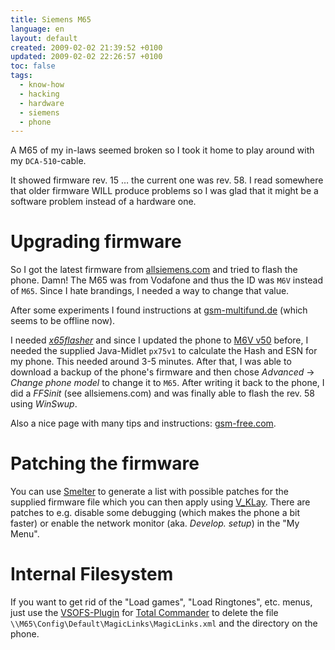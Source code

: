 ```yaml
---
title: Siemens M65
language: en
layout: default
created: 2009-02-02 21:39:52 +0100
updated: 2009-02-02 22:26:57 +0100
toc: false
tags:
  - know-how
  - hacking
  - hardware
  - siemens
  - phone
---
```

A M65 of my in-laws seemed broken so I took it home to play around with my `DCA-510`-cable.

It showed firmware rev. 15 … the current one was rev. 58. I read somewhere that older firmware WILL produce problems so
I was glad that it might be a software problem instead of a hardware one.


Upgrading firmware
==================

So I got the latest firmware from [allsiemens.com](http://www.allsiemens.com/flash/M65.htm) and tried to flash the
phone. Damn! The M65 was from Vodafone and thus the ID was `M6V` instead of `M65`. Since I hate brandings, I needed a
way to change that value.

After some experiments I found instructions at [gsm-multifund.de](http://www.gsm-multifund.de/board/showthread.php?t=8864)
(which seems to be offline now).

I needed *[x65flasher](http://www.allsiemens.com/soft/flashers-1.htm)* and since I updated the phone to [M6V v50](http://www.allsiemens.com/flash/M6V.htm)
before, I needed the supplied Java-Midlet `px75v1` to calculate the Hash and ESN for my phone. This needed around 3-5
minutes. After that, I was able to download a backup of the phone's firmware and then chose *Advanced* → *Change phone
model* to change it to `M65`. After writing it back to the phone, I did a *FFSinit* (see allsiemens.com) and was
finally able to flash the rev. 58 using *WinSwup*.

Also a nice page with many tips and instructions: [gsm-free.com](http://www.gsm-free.com/index.htm).


Patching the firmware
=====================

You can use [Smelter](http://www.allsiemens.com/soft/flashers-1.htm) to generate a list with possible patches for the
supplied firmware file which you can then apply using [V_KLay](http://www.allsiemens.com/soft/flashers-2.htm). There
are patches to e.g. disable some debugging (which makes the phone a bit faster) or enable the network monitor
(aka. *Develop. setup*) in the "My Menu".


Internal Filesystem
===================

If you want to get rid of the "Load games", "Load Ringtones", etc. menus, just use the [VSOFS-Plugin](http://www.totalcmd.net/plugring/vsofs.html)
for [Total Commander](http://www.ghisler.com/) to delete the file `\\M65\Config\Default\MagicLinks\MagicLinks.xml` and
the directory on the phone.
